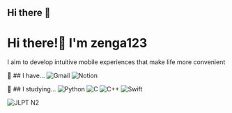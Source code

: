 ## Hi there 👋

<!-- 본인의 상황에 맞게 내용 수정 -->

# Hi there!👋 I'm zenga123
I aim to develop intuitive mobile experiences that make life more convenient

🔭 ## I have...
![Gmail](https://img.shields.io/badge/Gmail-D14836?style=flat-square&logo=gmail&logoColor=white)
![Notion](https://img.shields.io/badge/Notion-000000?style=flat-square&logo=notion&logoColor=white)

🌱 ## I studying...
![Python](https://img.shields.io/badge/Python-3776AB?style=flat-square&logo=python&logoColor=white)
![C](https://img.shields.io/badge/C-A8B9CC?style=flat-square&logo=c&logoColor=black)
![C++](https://img.shields.io/badge/C++-00599C?style=flat-square&logo=c%2B%2B&logoColor=white)
![Swift](https://img.shields.io/badge/Swift-FA7343?style=flat-square&logo=swift&logoColor=white)

![JLPT N2](https://img.shields.io/badge/JLPT-N2-blue?style=flat-square)

<!--
**zenga123/zenga123** is a ✨ _special_ ✨ repository because its `README.md` (this file) appears on your GitHub profile.

Here are some ideas to get you started:

- 🔭 I’m currently working on ...
- 🌱 I’m currently learning ...
- 👯 I’m looking to collaborate on ...
- 🤔 I’m looking for help with ...
- 💬 Ask me about ...
- 📫 How to reach me: ...
- 😄 Pronouns: ...
- ⚡ Fun fact: ...
-->
